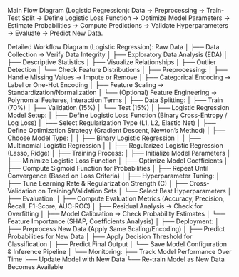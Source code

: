 Main Flow Diagram (Logistic Regression):
Data → Preprocessing → Train-Test Split → Define Logistic Loss Function → Optimize Model Parameters → Estimate Probabilities → Compute Predictions → Validate Hyperparameters → Evaluate → Predict New Data.

Detailed Workflow Diagram (Logistic Regression):
Raw Data
│
├── Data Collection → Verify Data Integrity
│
├── Exploratory Data Analysis (EDA)
│ ├── Descriptive Statistics
│ ├── Visualize Relationships
│ ├── Outlier Detection
│ └── Check Feature Distributions
│
├── Preprocessing:
│ ├── Handle Missing Values → Impute or Remove
│ ├── Categorical Encoding → Label or One-Hot Encoding
│ ├── Feature Scaling → Standardization/Normalization
│ └── (Optional) Feature Engineering → Polynomial Features, Interaction Terms
│
├── Data Splitting:
│ ├── Train (70%)
│ ├── Validation (15%)
│ └── Test (15%)
│
├── Logistic Regression Model Setup:
│ ├── Define Logistic Loss Function (Binary Cross-Entropy / Log Loss)
│ ├── Select Regularization Type (L1, L2, Elastic Net)
│ ├── Define Optimization Strategy (Gradient Descent, Newton’s Method)
│ ├── Choose Model Type:
│ │ ├── Binary Logistic Regression
│ │ ├── Multinomial Logistic Regression
│ │ ├── Regularized Logistic Regression (Lasso, Ridge)
│
├── Training Process:
│ ├── Initialize Model Parameters
│ ├── Minimize Logistic Loss Function
│ ├── Optimize Model Coefficients
│ ├── Compute Sigmoid Function for Probabilities
│ ├── Repeat Until Convergence (Based on Loss Criteria)
│
├── Hyperparameter Tuning:
│ ├── Tune Learning Rate & Regularization Strength (C)
│ ├── Cross-Validation on Training/Validation Sets
│ └── Select Best Hyperparameters
│
├── Evaluation:
│ ├── Compute Evaluation Metrics (Accuracy, Precision, Recall, F1-Score, AUC-ROC)
│ ├── Residual Analysis → Check for Overfitting
│ ├── Model Calibration → Check Probability Estimates
│ └── Feature Importance (SHAP, Coefficients Analysis)
│
├── Deployment:
│ ├── Preprocess New Data (Apply Same Scaling/Encoding)
│ ├── Predict Probabilities for New Data
│ ├── Apply Decision Threshold for Classification
│ ├── Predict Final Output
│ └── Save Model Configuration & Inference Pipeline
│
└── Monitoring:
├── Track Model Performance Over Time
├── Update Model with New Data
└── Re-train Model as New Data Becomes Available